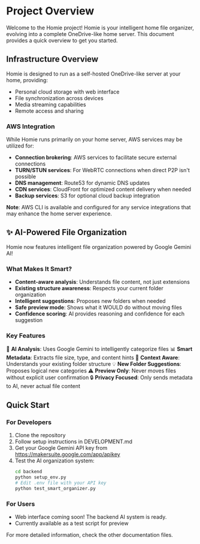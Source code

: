# Project Overview

Welcome to the Homie project! Homie is your intelligent home file organizer, evolving into a complete OneDrive-like home server. This document provides a quick overview to get you started.

## Infrastructure Overview

Homie is designed to run as a self-hosted OneDrive-like server at your home, providing:
- Personal cloud storage with web interface
- File synchronization across devices
- Media streaming capabilities
- Remote access and sharing

### AWS Integration

While Homie runs primarily on your home server, AWS services may be utilized for:
- **Connection brokering**: AWS services to facilitate secure external connections
- **TURN/STUN services**: For WebRTC connections when direct P2P isn't possible
- **DNS management**: Route53 for dynamic DNS updates
- **CDN services**: CloudFront for optimized content delivery when needed
- **Backup services**: S3 for optional cloud backup integration

**Note**: AWS CLI is available and configured for any service integrations that may enhance the home server experience.

## ✨ AI-Powered File Organization

Homie now features intelligent file organization powered by Google Gemini AI! 

### What Makes It Smart?
- **Content-aware analysis**: Understands file content, not just extensions
- **Existing structure awareness**: Respects your current folder organization
- **Intelligent suggestions**: Proposes new folders when needed
- **Safe preview mode**: Shows what it WOULD do without moving files
- **Confidence scoring**: AI provides reasoning and confidence for each suggestion

### Key Features
🤖 **AI Analysis**: Uses Google Gemini to intelligently categorize files
📊 **Smart Metadata**: Extracts file size, type, and content hints
🎯 **Context Aware**: Understands your existing folder structure
💡 **New Folder Suggestions**: Proposes logical new categories
⚠️ **Preview Only**: Never moves files without explicit user confirmation
🔒 **Privacy Focused**: Only sends metadata to AI, never actual file content

## Quick Start

### For Developers
1. Clone the repository
2. Follow setup instructions in DEVELOPMENT.md
3. Get your Google Gemini API key from https://makersuite.google.com/app/apikey
4. Test the AI organization system:
   ```bash
   cd backend
   python setup_env.py
   # Edit .env file with your API key
   python test_smart_organizer.py
   ```

### For Users
- Web interface coming soon! The backend AI system is ready.
- Currently available as a test script for preview

For more detailed information, check the other documentation files.

